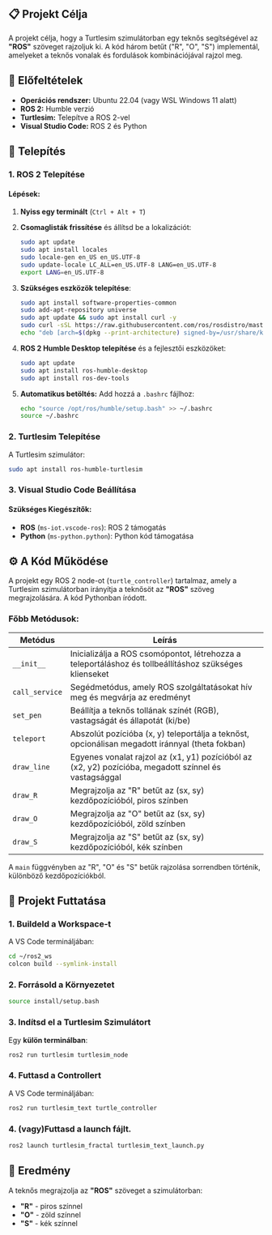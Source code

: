 ## 📋 Projekt Célja

A projekt célja, hogy a Turtlesim szimulátorban egy teknős segítségével az **"ROS"** szöveget rajzoljuk ki. A kód három betűt ("R", "O", "S") implementál, amelyeket a teknős vonalak és fordulások kombinációjával rajzol meg.

## 🔧 Előfeltételek

- **Operációs rendszer:** Ubuntu 22.04 (vagy WSL Windows 11 alatt)
- **ROS 2:** Humble verzió
- **Turtlesim:** Telepítve a ROS 2-vel
- **Visual Studio Code:** ROS 2 és Python

## 🚀 Telepítés

### 1. ROS 2 Telepítése

#### Lépések:

1. **Nyiss egy terminált** (`Ctrl + Alt + T`)

2. **Csomaglisták frissítése** és állítsd be a lokalizációt:
   ```bash
   sudo apt update
   sudo apt install locales
   sudo locale-gen en_US en_US.UTF-8
   sudo update-locale LC_ALL=en_US.UTF-8 LANG=en_US.UTF-8
   export LANG=en_US.UTF-8
   ```

3. **Szükséges eszközök telepítése**:
   ```bash
   sudo apt install software-properties-common
   sudo add-apt-repository universe
   sudo apt update && sudo apt install curl -y
   sudo curl -sSL https://raw.githubusercontent.com/ros/rosdistro/master/ros.key -o /usr/share/keyrings/ros-archive-keyring.gpg
   echo "deb [arch=$(dpkg --print-architecture) signed-by=/usr/share/keyrings/ros-archive-keyring.gpg] http://packages.ros.org/ros2/ubuntu $(. /etc/os-release && echo $UBUNTU_CODENAME) main" | sudo tee /etc/apt/sources.list.d/ros2.list > /dev/null
   ```

4. **ROS 2 Humble Desktop telepítése** és a fejlesztői eszközöket:
   ```bash
   sudo apt update
   sudo apt install ros-humble-desktop
   sudo apt install ros-dev-tools
   ```

5. **Automatikus betöltés:** Add hozzá a `.bashrc` fájlhoz:
   ```bash
   echo "source /opt/ros/humble/setup.bash" >> ~/.bashrc
   source ~/.bashrc
   ```

### 2. Turtlesim Telepítése

A Turtlesim szimulátor:

```bash
sudo apt install ros-humble-turtlesim
```

### 3. Visual Studio Code Beállítása

#### Szükséges Kiegészítők:
- **ROS** (`ms-iot.vscode-ros`): ROS 2 támogatás
- **Python** (`ms-python.python`): Python kód támogatása


## ⚙️ A Kód Működése

A projekt egy ROS 2 node-ot (`turtle_controller`) tartalmaz, amely a Turtlesim szimulátorban irányítja a teknősöt az **"ROS"** szöveg megrajzolására. A kód Pythonban íródott.

### Főbb Metódusok:

| Metódus       | Leírás |
|---------------|--------|
| `__init__`     | Inicializálja a ROS csomópontot, létrehozza a teleportáláshoz és tollbeállításhoz szükséges klienseket |
| `call_service` | Segédmetódus, amely ROS szolgáltatásokat hív meg és megvárja az eredményt |
| `set_pen`      | Beállítja a teknős tollának színét (RGB), vastagságát és állapotát (ki/be) |
| `teleport`     | Abszolút pozícióba (x, y) teleportálja a teknőst, opcionálisan megadott iránnyal (theta fokban) |
| `draw_line`    | Egyenes vonalat rajzol az (x1, y1) pozícióból az (x2, y2) pozícióba, megadott színnel és vastagsággal |
| `draw_R`       | Megrajzolja az "R" betűt az (sx, sy) kezdőpozícióból, piros színben |
| `draw_O`       | Megrajzolja az "O" betűt az (sx, sy) kezdőpozícióból, zöld színben |
| `draw_S`       | Megrajzolja az "S" betűt az (sx, sy) kezdőpozícióból, kék színben |

A `main` függvényben az "R", "O" és "S" betűk rajzolása sorrendben történik, különböző kezdőpozíciókból.


## 🎯 Projekt Futtatása

### 1. Buildeld a Workspace-t

A VS Code termináljában:
```bash
cd ~/ros2_ws
colcon build --symlink-install
```

### 2. Forrásold a Környezetet
```bash
source install/setup.bash
```

### 3. Indítsd el a Turtlesim Szimulátort

Egy **külön terminálban**:
```bash
ros2 run turtlesim turtlesim_node
```

### 4. Futtasd a Controllert

A VS Code termináljában:
```bash
ros2 run turtlesim_text turtle_controller
```

### 4. (vagy)Futtasd a launch fájlt.
```bash
ros2 launch turtlesim_fractal turtlesim_text_launch.py
```


## 🎨 Eredmény

A teknős megrajzolja az **"ROS"** szöveget a szimulátorban:
- **"R"** - piros színnel
- **"O"** - zöld színnel  
- **"S"** - kék színnel
